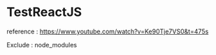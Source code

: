 # TestReactJS

reference : https://www.youtube.com/watch?v=Ke90Tje7VS0&t=475s

Exclude : node_modules
